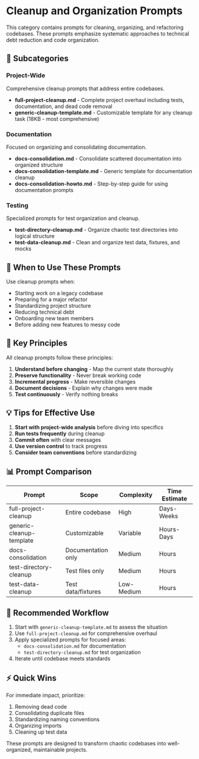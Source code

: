 # Cleanup and Organization Prompts

This category contains prompts for cleaning, organizing, and refactoring codebases. These prompts emphasize systematic approaches to technical debt reduction and code organization.

## 📁 Subcategories

### Project-Wide
Comprehensive cleanup prompts that address entire codebases.

- **full-project-cleanup.md** - Complete project overhaul including tests, documentation, and dead code removal
- **generic-cleanup-template.md** - Customizable template for any cleanup task (18KB - most comprehensive)

### Documentation
Focused on organizing and consolidating documentation.

- **docs-consolidation.md** - Consolidate scattered documentation into organized structure
- **docs-consolidation-template.md** - Generic template for documentation cleanup
- **docs-consolidation-howto.md** - Step-by-step guide for using documentation prompts

### Testing
Specialized prompts for test organization and cleanup.

- **test-directory-cleanup.md** - Organize chaotic test directories into logical structure
- **test-data-cleanup.md** - Clean and organize test data, fixtures, and mocks

## 🎯 When to Use These Prompts

Use cleanup prompts when:
- Starting work on a legacy codebase
- Preparing for a major refactor
- Standardizing project structure
- Reducing technical debt
- Onboarding new team members
- Before adding new features to messy code

## 🔑 Key Principles

All cleanup prompts follow these principles:
1. **Understand before changing** - Map the current state thoroughly
2. **Preserve functionality** - Never break working code
3. **Incremental progress** - Make reversible changes
4. **Document decisions** - Explain why changes were made
5. **Test continuously** - Verify nothing breaks

## 💡 Tips for Effective Use

1. **Start with project-wide analysis** before diving into specifics
2. **Run tests frequently** during cleanup
3. **Commit often** with clear messages
4. **Use version control** to track progress
5. **Consider team conventions** before standardizing

## 📊 Prompt Comparison

| Prompt | Scope | Complexity | Time Estimate |
|--------|-------|------------|---------------|
| full-project-cleanup | Entire codebase | High | Days-Weeks |
| generic-cleanup-template | Customizable | Variable | Hours-Days |
| docs-consolidation | Documentation only | Medium | Hours |
| test-directory-cleanup | Test files only | Medium | Hours |
| test-data-cleanup | Test data/fixtures | Low-Medium | Hours |

## 🔄 Recommended Workflow

1. Start with `generic-cleanup-template.md` to assess the situation
2. Use `full-project-cleanup.md` for comprehensive overhaul
3. Apply specialized prompts for focused areas:
   - `docs-consolidation.md` for documentation
   - `test-directory-cleanup.md` for test organization
4. Iterate until codebase meets standards

## ⚡ Quick Wins

For immediate impact, prioritize:
1. Removing dead code
2. Consolidating duplicate files
3. Standardizing naming conventions
4. Organizing imports
5. Cleaning up test data

These prompts are designed to transform chaotic codebases into well-organized, maintainable projects.